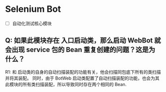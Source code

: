 # Selenium Bot

-[ ] 自动化测试核心模块

## Q: 如果此模块存在 入口启动类，那么启动 WebBot 就会出现 service 包的 Bean 重复创建的问题？这是为什么？

R1: 和 启动类的自身的自动扫描装配的功能有关，他会扫描同包底下所有的类扫描并将其装配。
同时，由于 BotWeb 启动类配置了自动扫描装配的功能，也会为其此模块的所有类扫描装配，所以导致同时存在两个相同的 Bean.